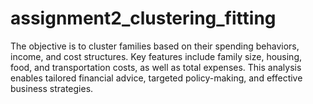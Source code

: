 # assignment2_clustering_fitting
The objective is to cluster families based on their spending behaviors, income, and cost structures. Key features include family size, housing, food, and transportation costs, as well as total expenses. This analysis enables tailored financial advice, targeted policy-making, and effective business strategies. 
